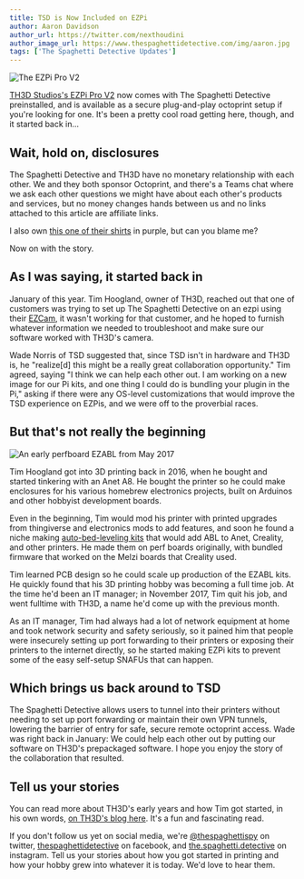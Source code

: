 ```yaml
---
title: TSD is Now Included on EZPi
author: Aaron Davidson
author_url: https://twitter.com/nexthoudini
author_image_url: https://www.thespaghettidetective.com/img/aaron.jpg
tags: ['The Spaghetti Detective Updates']
---
```


![The EZPi Pro V2](https://mk0th3dstudiollms0y8.kinstacdn.com/wp-content/uploads/2019/11/ezpi-alu-4-2-500x500.jpg)

[TH3D Studios's EZPi Pro V2](https://www.th3dstudio.com/product/ezpi-pro/) now comes with The Spaghetti Detective preinstalled, and is available as a secure plug-and-play octoprint setup if you're looking for one. It's been a pretty cool road getting here, though, and it started back in...

## Wait, hold on, disclosures

The Spaghetti Detective and TH3D have no monetary relationship with each other. We and they both sponsor Octoprint, and there's a Teams chat where we ask each other questions we might have about each other's products and services, but no money changes hands between us and no links attached to this article are affiliate links.

I also own [this one of their shirts](https://th3dstudio.creator-spring.com/listing/printer-spaghetti?product=2&variation=2232&size=279) in purple, but can you blame me?

Now on with the story.

## As I was saying, it started back in

January of this year. Tim Hoogland, owner of TH3D, reached out that one of customers was trying to set up The Spaghetti Detective on an ezpi using their [EZCam](https://www.th3dstudio.com/product/ezcam-hd/), it wasn't working for that customer, and he hoped to furnish whatever information we needed to troubleshoot and make sure our software worked with TH3D's camera.

Wade Norris of TSD suggested that, since TSD isn't in hardware and TH3D is, he "realize[d] this might be a really great collaboration opportunity." Tim agreed, saying "I think we can help each other out. I am working on a new image for our Pi kits, and one thing I could do is bundling your plugin in the Pi," asking if there were any OS-level customizations that would improve the TSD experience on EZPis, and we were off to the proverbial races.

## But that's not really the beginning

![An early perfboard EZABL from May 2017](https://mk0th3dstudiollms0y8.kinstacdn.com/wp-content/uploads/2018/09/2017-06-03-16.23.39-768x432.jpg)

<!--truncate-->

Tim Hoogland got into 3D printing back in 2016, when he bought and started tinkering with an Anet A8. He bought the printer so he could make enclosures for his various homebrew electronics projects, built on Arduinos and other hobbyist development boards.

Even in the beginning, Tim would mod his printer with printed upgrades from thingiverse and electronics mods to add features, and soon he found a niche making [auto-bed-leveling kits](https://www.th3dstudio.com/product/ezabl-pro-plug-print-auto-bed-leveling-kit/) that would add ABL to Anet, Creality, and other printers. He made them on perf boards originally, with bundled firmware that worked on the Melzi boards that Creality used.

Tim learned PCB design so he could scale up production of the EZABL kits. He quickly found that his 3D printing hobby was becoming a full time job. At the time he'd been an IT manager; in November 2017, Tim quit his job, and went fulltime with TH3D, a name he'd come up with the previous month.

As an IT manager, Tim had always had a lot of network equipment at home and took network security and safety seriously, so it pained him that people were insecurely setting up port forwarding to their printers or exposing their printers to the internet directly, so he started making EZPi kits to prevent some of the easy self-setup SNAFUs that can happen.

## Which brings us back around to TSD

The Spaghetti Detective allows users to tunnel into their printers without needing to set up port forwarding or maintain their own VPN tunnels, lowering the barrier of entry for safe, secure remote octoprint access. Wade was right back in January: We could help each other out by putting our software on TH3D's prepackaged software. I hope you enjoy the story of the collaboration that resulted.

## Tell us your stories

You can read more about TH3D's early years and how Tim got started, in his own words, [on TH3D's blog here](https://www.th3dstudio.com/2018/09/06/one-year-anniversary-new-firmware-released-new-ezout-v2-coming-soon-giveaways-coming/). It's a fun and fascinating read.

If you don't follow us yet on social media, we're [@thespaghettispy](https://www.twitter.com/thespaghettispy) on twitter, [thespaghettidetective](https://www.facebook.com/thespaghettidetective) on facebook, and [the.spaghetti.detective](http://instagram.com/the.spaghetti.detective) on instagram. Tell us your stories about how you got started in printing and how your hobby grew into whatever it is today. We'd love to hear them.
